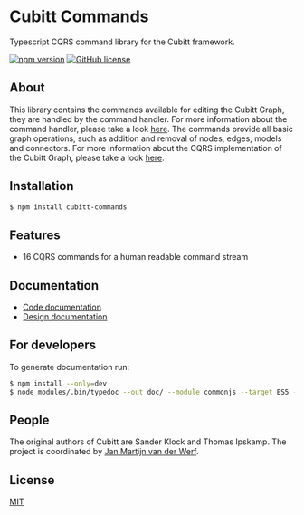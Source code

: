 # Cubitt Commands
Typescript CQRS command library for the Cubitt framework.

[![npm version](https://badge.fury.io/js/cubitt-common.svg)](https://badge.fury.io/js/cubitt-commands)
[![GitHub license](https://img.shields.io/badge/license-MIT-blue.svg)](https://raw.githubusercontent.com/uu-cubitt/commands/master/LICENSE)

## About

This library contains the commands available for editing the Cubitt Graph, they are handled by the command handler.
For more information about the command handler, please take a look [here](https://uu-cubitt.github.io/command-handler/).
The commands provide all basic graph operations, such as addition and removal of nodes, edges, models and connectors.
For more information about the CQRS implementation of the Cubitt Graph, please take a look [here](https://uu-cubitt.github.io/).

## Installation

```bash
$ npm install cubitt-commands
```

## Features

* 16 CQRS commands for a human readable command stream

## Documentation

* [Code documentation](https://uu-cubitt.github.io/commands/)
* [Design documentation](https://uu-cubitt.github.io/commands/design/)

## For developers

To generate documentation run:
```bash
$ npm install --only=dev
$ node_modules/.bin/typedoc --out doc/ --module commonjs --target ES5 --mode file src/
```

## People

The original authors of Cubitt are Sander Klock and Thomas Ipskamp. The project is coordinated by [Jan Martijn van der Werf](http://www.uu.nl/staff/JMEMvanderWerf).

## License

[MIT](LICENSE)

